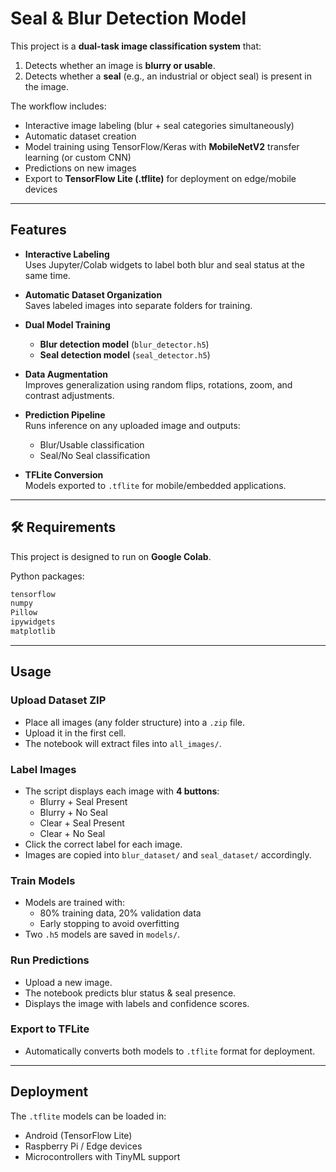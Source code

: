 # Seal & Blur Detection Model

This project is a **dual-task image classification system** that:
1. Detects whether an image is **blurry or usable**.
2. Detects whether a **seal** (e.g., an industrial or object seal) is present in the image.

The workflow includes:
- Interactive image labeling (blur + seal categories simultaneously)
- Automatic dataset creation
- Model training using TensorFlow/Keras with **MobileNetV2** transfer learning (or custom CNN)
- Predictions on new images
- Export to **TensorFlow Lite (.tflite)** for deployment on edge/mobile devices

---

## Features

- **Interactive Labeling**  
  Uses Jupyter/Colab widgets to label both blur and seal status at the same time.
  
- **Automatic Dataset Organization**  
  Saves labeled images into separate folders for training.

- **Dual Model Training**  
  - **Blur detection model** (`blur_detector.h5`)
  - **Seal detection model** (`seal_detector.h5`)
  
- **Data Augmentation**  
  Improves generalization using random flips, rotations, zoom, and contrast adjustments.

- **Prediction Pipeline**  
  Runs inference on any uploaded image and outputs:
  - Blur/Usable classification
  - Seal/No Seal classification

- **TFLite Conversion**  
  Models exported to `.tflite` for mobile/embedded applications.

---

## 🛠 Requirements

This project is designed to run on **Google Colab**.

Python packages:
```bash
tensorflow
numpy
Pillow
ipywidgets
matplotlib
```

---

## Usage

### Upload Dataset ZIP
- Place all images (any folder structure) into a `.zip` file.
- Upload it in the first cell.
- The notebook will extract files into `all_images/`.

### Label Images
- The script displays each image with **4 buttons**:
  - Blurry + Seal Present
  - Blurry + No Seal
  - Clear + Seal Present
  - Clear + No Seal
- Click the correct label for each image.
- Images are copied into `blur_dataset/` and `seal_dataset/` accordingly.

### Train Models
- Models are trained with:
  - 80% training data, 20% validation data
  - Early stopping to avoid overfitting
- Two `.h5` models are saved in `models/`.

### Run Predictions
- Upload a new image.
- The notebook predicts blur status & seal presence.
- Displays the image with labels and confidence scores.

### Export to TFLite
- Automatically converts both models to `.tflite` format for deployment.

---

## Deployment

The `.tflite` models can be loaded in:
- Android (TensorFlow Lite)
- Raspberry Pi / Edge devices
- Microcontrollers with TinyML support
